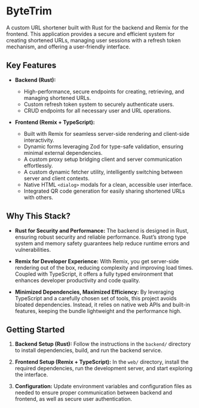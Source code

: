 # ByteTrim

A custom URL shortener built with Rust for the backend and Remix for the frontend. This application provides a secure and efficient system for creating shortened URLs, managing user sessions with a refresh token mechanism, and offering a user-friendly interface.

## Key Features

- **Backend (Rust):**
  - High-performance, secure endpoints for creating, retrieving, and managing shortened URLs.
  - Custom refresh token system to securely authenticate users.
  - CRUD endpoints for all necessary user and URL operations.

- **Frontend (Remix + TypeScript):**
  - Built with Remix for seamless server-side rendering and client-side interactivity.
  - Dynamic forms leveraging Zod for type-safe validation, ensuring minimal external dependencies.
  - A custom proxy setup bridging client and server communication effortlessly.
  - A custom dynamic fetcher utility, intelligently switching between server and client contexts.
  - Native HTML `<dialog>` modals for a clean, accessible user interface.
  - Integrated QR code generation for easily sharing shortened URLs with others.

## Why This Stack?

- **Rust for Security and Performance:**
  The backend is designed in Rust, ensuring robust security and reliable performance. Rust’s strong type system and memory safety guarantees help reduce runtime errors and vulnerabilities.

- **Remix for Developer Experience:**
  With Remix, you get server-side rendering out of the box, reducing complexity and improving load times. Coupled with TypeScript, it offers a fully typed environment that enhances developer productivity and code quality.

- **Minimized Dependencies, Maximized Efficiency:**
  By leveraging TypeScript and a carefully chosen set of tools, this project avoids bloated dependencies. Instead, it relies on native web APIs and built-in features, keeping the bundle lightweight and the performance high.

## Getting Started

1. **Backend Setup (Rust):**
   Follow the instructions in the `backend/` directory to install dependencies, build, and run the backend service.

2. **Frontend Setup (Remix + TypeScript):**
   In the `web/` directory, install the required dependencies, run the development server, and start exploring the interface.

3. **Configuration:**
   Update environment variables and configuration files as needed to ensure proper communication between backend and frontend, as well as secure user authentication.
